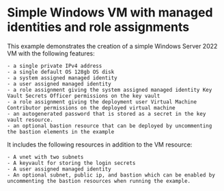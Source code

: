# Simple Windows VM with managed identities and role assignments

This example demonstrates the creation of a simple Windows Server 2022 VM with the following features:

    - a single private IPv4 address 
    - a single default OS 128gb OS disk
    - a system assigned managed identity
    - a user assigned managed identity
    - a role assignment giving the system assigned managed identity Key Vault Secrets Officer permissions on the key vault
    - a role assignment giving the deployment user Virtual Machine Contributor permissions on the deployed virtual machine
    - an autogenerated password that is stored as a secret in the key vault resource.
    - an optional bastion resource that can be deployed by uncommenting the bastion elements in the example

It includes the following resources in addition to the VM resource:

    - A vnet with two subnets 
    - A keyvault for storing the login secrets
    - A user assigned managed identity
    - An optional subnet, public ip, and bastion which can be enabled by uncommenting the bastion resources when running the example.